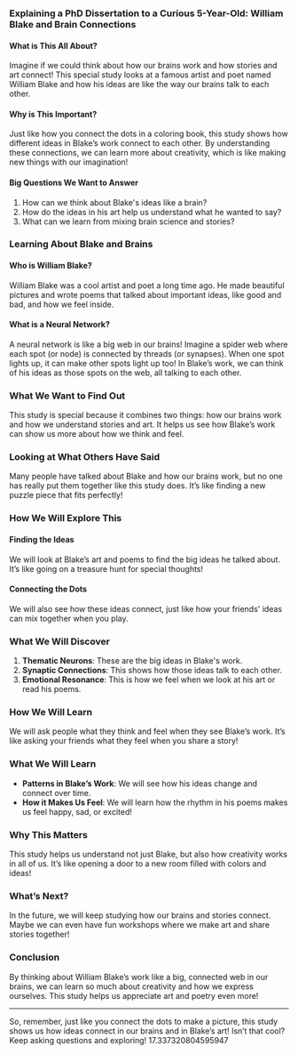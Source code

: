 ### Explaining a PhD Dissertation to a Curious 5-Year-Old: William Blake and Brain Connections

#### What is This All About?

Imagine if we could think about how our brains work and how stories and art connect! This special study looks at a famous artist and poet named William Blake and how his ideas are like the way our brains talk to each other. 

#### Why is This Important?

Just like how you connect the dots in a coloring book, this study shows how different ideas in Blake’s work connect to each other. By understanding these connections, we can learn more about creativity, which is like making new things with our imagination!

#### Big Questions We Want to Answer

1. How can we think about Blake's ideas like a brain?
2. How do the ideas in his art help us understand what he wanted to say?
3. What can we learn from mixing brain science and stories?

### Learning About Blake and Brains

#### Who is William Blake?

William Blake was a cool artist and poet a long time ago. He made beautiful pictures and wrote poems that talked about important ideas, like good and bad, and how we feel inside. 

#### What is a Neural Network?

A neural network is like a big web in our brains! Imagine a spider web where each spot (or node) is connected by threads (or synapses). When one spot lights up, it can make other spots light up too! In Blake’s work, we can think of his ideas as those spots on the web, all talking to each other.

### What We Want to Find Out

This study is special because it combines two things: how our brains work and how we understand stories and art. It helps us see how Blake’s work can show us more about how we think and feel.

### Looking at What Others Have Said

Many people have talked about Blake and how our brains work, but no one has really put them together like this study does. It’s like finding a new puzzle piece that fits perfectly!

### How We Will Explore This

#### Finding the Ideas

We will look at Blake’s art and poems to find the big ideas he talked about. It’s like going on a treasure hunt for special thoughts!

#### Connecting the Dots

We will also see how these ideas connect, just like how your friends' ideas can mix together when you play. 

### What We Will Discover

1. **Thematic Neurons**: These are the big ideas in Blake's work.
2. **Synaptic Connections**: This shows how those ideas talk to each other.
3. **Emotional Resonance**: This is how we feel when we look at his art or read his poems.

### How We Will Learn

We will ask people what they think and feel when they see Blake’s work. It’s like asking your friends what they feel when you share a story!

### What We Will Learn

- **Patterns in Blake’s Work**: We will see how his ideas change and connect over time.
- **How it Makes Us Feel**: We will learn how the rhythm in his poems makes us feel happy, sad, or excited!

### Why This Matters

This study helps us understand not just Blake, but also how creativity works in all of us. It’s like opening a door to a new room filled with colors and ideas!

### What’s Next?

In the future, we will keep studying how our brains and stories connect. Maybe we can even have fun workshops where we make art and share stories together!

### Conclusion

By thinking about William Blake’s work like a big, connected web in our brains, we can learn so much about creativity and how we express ourselves. This study helps us appreciate art and poetry even more!

---

So, remember, just like you connect the dots to make a picture, this study shows us how ideas connect in our brains and in Blake’s art! Isn’t that cool? Keep asking questions and exploring! 17.337320804595947